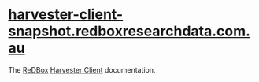 [harvester-client-snapshot.redboxresearchdata.com.au][clientUrl]
==========================

The [ReDBox][redboxUrl] [Harvester Client][clientUrl] documentation.

[clientUrl]: http://harvester-snapshot.redboxresearchdata.com.au/ "HC URL"
[redboxUrl]: http://www.redboxresearchdata.com.au "ReDBox URL"